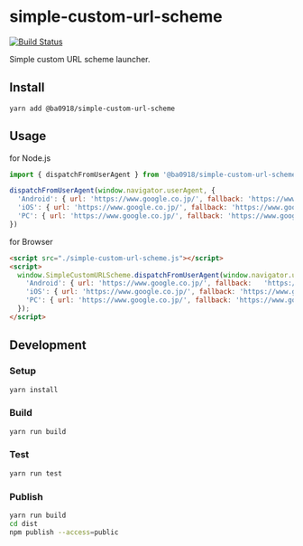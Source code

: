 # simple-custom-url-scheme
[![Build Status](https://travis-ci.org/ba0918/simple-custom-url-scheme.svg?branch=master)](https://travis-ci.org/ba0918/simple-custom-url-scheme)

Simple custom URL scheme launcher.

## Install

```
yarn add @ba0918/simple-custom-url-scheme
```

## Usage
for Node.js
```js
import { dispatchFromUserAgent } from '@ba0918/simple-custom-url-scheme'

dispatchFromUserAgent(window.navigator.userAgent, {
  'Android': { url: 'https://www.google.co.jp/', fallback: 'https://www.google.co.jp/' },
  'iOS': { url: 'https://www.google.co.jp/', fallback: 'https://www.google.co.jp/' },
  'PC': { url: 'https://www.google.co.jp/', fallback: 'https://www.google.co.jp/' },
})
```

for Browser
```html
<script src="./simple-custom-url-scheme.js"></script>
<script>
  window.SimpleCustomURLScheme.dispatchFromUserAgent(window.navigator.userAgent, {
    'Android': { url: 'https://www.google.co.jp/', fallback:   'https://www.google.co.jp/' },
    'iOS': { url: 'https://www.google.co.jp/', fallback: 'https://www.google.co.jp/' },
    'PC': { url: 'https://www.google.co.jp/', fallback: 'https://www.google.co.jp/' },
  });
</script>
```

## Development
### Setup
```sh
yarn install
```

### Build
```sh
yarn run build
```

### Test
```sh
yarn run test
```

### Publish
```sh
yarn run build
cd dist
npm publish --access=public
```
